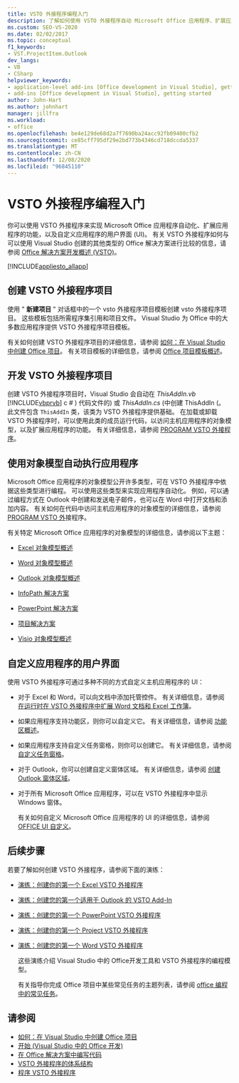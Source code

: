 ```yaml
---
title: VSTO 外接程序编程入门
description: 了解如何使用 VSTO 外接程序自动 Microsoft Office 应用程序、扩展应用程序的功能以及自定义应用程序的用户界面。
ms.custom: SEO-VS-2020
ms.date: 02/02/2017
ms.topic: conceptual
f1_keywords:
- VST.ProjectItem.Outlook
dev_langs:
- VB
- CSharp
helpviewer_keywords:
- application-level add-ins [Office development in Visual Studio], getting started
- add-ins [Office development in Visual Studio], getting started
author: John-Hart
ms.author: johnhart
manager: jillfra
ms.workload:
- office
ms.openlocfilehash: be4e129de68d2a7f7690ba24acc92fb09400cfb2
ms.sourcegitcommit: ce85cff795df29e2bd773b4346cd718dccda5337
ms.translationtype: MT
ms.contentlocale: zh-CN
ms.lasthandoff: 12/08/2020
ms.locfileid: "96845110"
---
```

# <a name="get-started-programming-vsto-add-ins"></a>VSTO 外接程序编程入门
  你可以使用 VSTO 外接程序来实现 Microsoft Office 应用程序自动化、扩展应用程序的功能，以及自定义应用程序的用户界面 (UI)。 有关 VSTO 外接程序如何与可以使用 Visual Studio 创建的其他类型的 Office 解决方案进行比较的信息，请参阅 [Office 解决方案开发概述 &#40;VSTO&#41;](../vsto/office-solutions-development-overview-vsto.md)。

 [!INCLUDE[appliesto_allapp](../vsto/includes/appliesto-allapp-md.md)]

## <a name="create-vsto-add-in-projects"></a>创建 VSTO 外接程序项目
 使用 " **新建项目** " 对话框中的一个 vsto 外接程序项目模板创建 vsto 外接程序项目。 这些模板包括所需程序集引用和项目文件。 Visual Studio 为 Office 中的大多数应用程序提供 VSTO 外接程序项目模板。

 有关如何创建 VSTO 外接程序项目的详细信息，请参阅 [如何：在 Visual Studio 中创建 Office 项目](../vsto/how-to-create-office-projects-in-visual-studio.md)。 有关项目模板的详细信息，请参阅 [Office 项目模板概述](../vsto/office-project-templates-overview.md)。

## <a name="develop-vsto-add-in-projects"></a>开发 VSTO 外接程序项目
 创建 VSTO 外接程序项目时，Visual Studio 会自动在 *ThisAddIn.vb* [!INCLUDE[vbprvb](../sharepoint/includes/vbprvb-md.md)] c # ) 代码文件的) 或 *ThisAddIn.cs* (中创建 ThisAddIn (。 此文件包含 `ThisAddIn` 类，该类为 VSTO 外接程序提供基础。 在加载或卸载 VSTO 外接程序时，可以使用此类的成员运行代码，以访问主机应用程序的对象模型，以及扩展应用程序的功能。 有关详细信息，请参阅 [PROGRAM VSTO 外接程序](../vsto/programming-vsto-add-ins.md)。

## <a name="automate-applications-by-using-the-object-models"></a>使用对象模型自动执行应用程序
 Microsoft Office 应用程序的对象模型公开许多类型，可在 VSTO 外接程序中依据这些类型进行编程。 可以使用这些类型来实现应用程序自动化。 例如，可以通过编程方式在 Outlook 中创建和发送电子邮件，也可以在 Word 中打开文档和添加内容。 有关如何在代码中访问主机应用程序的对象模型的详细信息，请参阅 [PROGRAM VSTO 外](../vsto/programming-vsto-add-ins.md)接程序。

 有关特定 Microsoft Office 应用程序的对象模型的详细信息，请参阅以下主题：

- [Excel 对象模型概述](../vsto/excel-object-model-overview.md)

- [Word 对象模型概述](../vsto/word-object-model-overview.md)

- [Outlook 对象模型概述](../vsto/outlook-object-model-overview.md)

- [InfoPath 解决方案](../vsto/infopath-solutions.md)

- [PowerPoint 解决方案](../vsto/powerpoint-solutions.md)

- [项目解决方案](../vsto/project-solutions.md)

- [Visio 对象模型概述](../vsto/visio-object-model-overview.md)

## <a name="customize-the-user-interface-of-applications"></a>自定义应用程序的用户界面
 使用 VSTO 外接程序可通过多种不同的方式自定义主机应用程序的 UI：

- 对于 Excel 和 Word，可以向文档中添加托管控件。 有关详细信息，请参阅 [在运行时在 VSTO 外接程序中扩展 Word 文档和 Excel 工作簿](../vsto/extending-word-documents-and-excel-workbooks-in-vsto-add-ins-at-run-time.md)。

- 如果应用程序支持功能区，则你可以自定义它。 有关详细信息，请参阅 [功能区概述](../vsto/ribbon-overview.md)。

- 如果应用程序支持自定义任务窗格，则你可以创建它。 有关详细信息，请参阅 [自定义任务窗格](../vsto/custom-task-panes.md)。

- 对于 Outlook，你可以创建自定义窗体区域。 有关详细信息，请参阅 [创建 Outlook 窗体区域](../vsto/creating-outlook-form-regions.md)。

- 对于所有 Microsoft Office 应用程序，可以在 VSTO 外接程序中显示 Windows 窗体。

  有关如何自定义 Microsoft Office 应用程序的 UI 的详细信息，请参阅 [OFFICE UI 自定义](../vsto/office-ui-customization.md)。

## <a name="next-steps"></a>后续步骤
 若要了解如何创建 VSTO 外接程序，请参阅下面的演练：

- [演练：创建你的第一个 Excel VSTO 外接程序](../vsto/walkthrough-creating-your-first-vsto-add-in-for-excel.md)

- [演练：创建您的第一个适用于 Outlook 的 VSTO Add-In](../vsto/walkthrough-creating-your-first-vsto-add-in-for-outlook.md)

- [演练：创建您的第一个 PowerPoint VSTO 外接程序](../vsto/walkthrough-creating-your-first-vsto-add-in-for-powerpoint.md)

- [演练：创建你的第一个 Project VSTO 外接程序](../vsto/walkthrough-creating-your-first-vsto-add-in-for-project.md)

- [演练：创建您的第一个 Word VSTO 外接程序](../vsto/walkthrough-creating-your-first-vsto-add-in-for-word.md)

  这些演练介绍 Visual Studio 中的 Office开发工具和 VSTO 外接程序的编程模型。

  有关指导你完成 Office 项目中某些常见任务的主题列表，请参阅 [office 编程中的常见任务](../vsto/common-tasks-in-office-programming.md)。

## <a name="see-also"></a>请参阅
- [如何：在 Visual Studio 中创建 Office 项目](../vsto/how-to-create-office-projects-in-visual-studio.md)
- [开始 &#40;Visual Studio 中的 Office 开发&#41;](../vsto/getting-started-office-development-in-visual-studio.md)
- [在 Office 解决方案中编写代码](../vsto/writing-code-in-office-solutions.md)
- [VSTO 外接程序的体系结构](../vsto/architecture-of-vsto-add-ins.md)
- [程序 VSTO 外接程序](../vsto/programming-vsto-add-ins.md)
